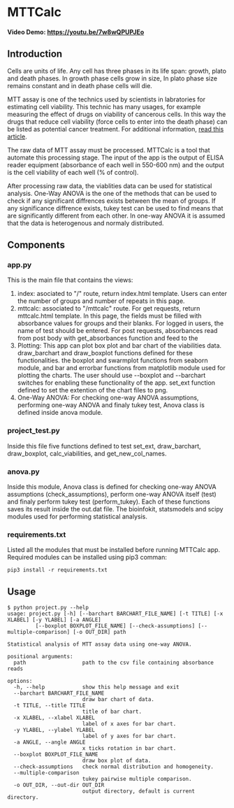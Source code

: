 # MTTCalc
#### Video Demo: https://youtu.be/7w8wQPUPJEo

## Introduction

Cells are units of life. Any cell has three phases in its life span: growth, plato and death phases.
In growth phase cells grow in size, In plato phase size remains constant and in death phase cells will die.

MTT assay is one of the technics used by scientists in labratories for estimating cell viability. This technic has many usages, for example measuring the effect of drugs on viability of cancerous cells. In this way the drugs that reduce cell viability (force cells to enter into the death phase) can be listed as potential cancer treatment. For additional information, [read this article](https://www.sigmaaldrich.com/US/en/technical-documents/protocol/cell-culture-and-cell-culture-analysis/cell-counting-and-health-analysis/cell-proliferation-kit-i-mtt).

The raw data of MTT assay must be processed. MTTCalc is a tool that automate this processing stage. The input of the app is the output of ELISA reader equipment (absorbance of each well in 550-600 nm) and the output is the cell viability of each well (% of control).

After processing raw data, the viablities data can be used for statistical analysis. One-Way ANOVA is the one of the methods that can be used to check if any significant diffrences exists between the mean of groups. If any significance diffrence exists, tukey test can be used  to find means that are significantly different from each other. In one-way ANOVA it is assumed that the data is heterogenous and normaly distributed.

## Components

### app.py
This is the main file that contains the views:
1. index: asociated to "/" route, return index.html template. Users can enter the number of groups and number of repeats in this page.
2. mttcalc: associated to "/mttcalc" route. For get requests, return mttcalc.html template. In this page, the fields must be filled with absorbance values for groups and their blanks. For logged in users, the name of test should be entered. For post requests, absorbances read from post body with get_absorbances function and feed to the 
3. Plotting: This app can plot box plot and bar chart of the viabilities data. draw_barchart and draw_boxplot functions defined for these functionalities. the boxplot and swarmplot functions from seaborn module, and bar and errorbar functions from matplotlib module used for plotting the charts. The user should use --boxplot and --barchart switches for enabling these functionality of the app. set_ext function defined to set the extention of the chart files to png.
4. One-Way ANOVA: For checking one-way ANOVA assumptions, performing one-way ANOVA and finaly tukey test, Anova class is defined inside anova module.
### project_test.py
Inside this file five functions defined to test set_ext, draw_barchart, draw_boxplot, calc_viabilities, and get_new_col_names.
### anova.py
Inside this module, Anova class is defined for checking one-way ANOVA assumptions (check_assumptions), perform one-way ANOVA itself (test) and finaly perform tukey test (perform_tukey). Each of these functions saves its result inside the out.dat file. The bioinfokit, statsmodels and scipy modules used for performing statistical analysis.
### requirements.txt
Listed all the modules that must be installed before running MTTCalc app.
Required modules can be installed using pip3 comman:

`pip3 install -r requirements.txt`

## Usage
```
$ python project.py --help
usage: project.py [-h] [--barchart BARCHART_FILE_NAME] [-t TITLE] [-x XLABEL] [-y YLABEL] [-a ANGLE]
         [--boxplot BOXPLOT_FILE_NAME] [--check-assumptions] [--multiple-comparison] [-o OUT_DIR] path

Statistical analysis of MTT assay data using one-way ANOVA.

positional arguments:
  path                  path to the csv file containing absorbance reads

options:
  -h, --help            show this help message and exit
  --barchart BARCHART_FILE_NAME
                        draw bar chart of data.
  -t TITLE, --title TITLE
                        title of bar chart.
  -x XLABEL, --xlabel XLABEL
                        label of x axes for bar chart.
  -y YLABEL, --ylabel YLABEL
                        label of y axes for bar chart.
  -a ANGLE, --angle ANGLE
                        x ticks rotation in bar chart.
  --boxplot BOXPLOT_FILE_NAME
                        draw box plot of data.
  --check-assumptions   check normal distribution and homogeneity.
  --multiple-comparison
                        tukey pairwise multiple comparison.
  -o OUT_DIR, --out-dir OUT_DIR
                        output directory, default is current directory.
  ```
